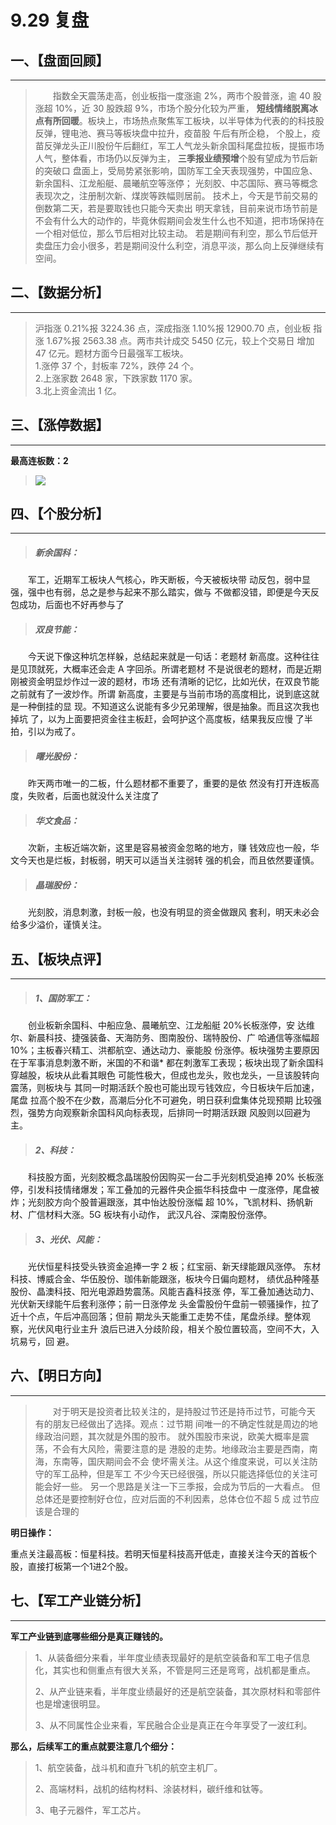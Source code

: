 # 9.29 复盘

## 一、【盘面回顾】
---
>&emsp;&emsp;指数全天震荡走高，创业板指一度涨逾 2%，两市个股普涨，逾 40 股 涨超 10%，近 30 股跌超 9%，市场个股分化较为严重，
**短线情绪脱离冰点有所回暖**。板块上，市场热点聚焦军工板块，以半导体为代表的的科技股反弹，锂电池、赛马等板块盘中拉升，疫苗股
午后有所企稳， 个股上，疫苗反弹龙头正川股份午后翻红，军工人气龙头新余国科尾盘拉板，提振市场人气，整体看，市场仍以反弹为主，
**三季报业绩预增**个股有望成为节后新的突破口 盘面上，受局势紧张影响，国防军工全天表现强势，中国应急、新余国科、江龙船艇、晨曦航空等涨停；
光刻胶、中芯国际、赛马等概念 表现次之，注册制次新、煤炭等跌幅则居前。 技术上，今天是节前交易的倒数第二天，若是要取钱也只能今天卖出
明天拿钱，目前来说市场节前是不会有什么大的动作的，毕竟休假期间会发生什么也不知道，把市场保持在一个相对低位，那么节后相对比较主动。
若是期间有利空，那么节后低开卖盘压力会小很多，若是期间没什么利空，消息平淡，那么向上反弹继续有空间。


## 二、【数据分析】
---
>沪指涨 0.21%报 3224.36 点，深成指涨 1.10%报 12900.70 点，创业板 指涨 1.67%报 2563.38 点。两市共计成交 5450 亿元，较上个交易日
 增加 47 亿元。题材方面今日最强军工板块。</br>
> 1.涨停 37 个，封板率 72%，跌停 24 个。</br>
>2.上涨家数 2648 家，下跌家数 1170 家。 </br>
>3.北上资金流出 1 亿。</br>


## 三、【涨停数据】
---
**最高连板数：2**
>![](/imgs/20200929_zt.jpg)

## 四、【个股分析】
---
>##### 新余国科：<br/>
&emsp;&emsp;军工，近期军工板块人气核心，昨天断板，今天被板块带 动反包，弱中显强，强中也有弱，总之是参与起来不那么踏实，做与 不做都没错，即便是今天反包成功，后面也不好再参与了<br/>
>##### 双良节能：<br/>
&emsp;&emsp;今天说下像这种坑怎样躲，总结起来就是一句话：老题材 新高度。这种往往是见顶就死，大概率还会走 A 字回杀。所谓老题材 不是说很老的题材，而是近期刚被资金明显炒作过一波的题材，市场 还有清晰的记忆，比如光伏，在双良节能之前就有了一波炒作。所谓 新高度，主要是与当前市场的高度相比，说到底这就是一种倒挂的显 现。不知道这么说能有多少兄弟理解，很是抽象。而且这次我也掉坑 了，以为上面要把资金往主板赶，会呵护这个高度板，结果我反应慢 了半拍，引以为戒了。
>##### 曙光股份：<br/>
&emsp;&emsp;昨天两市唯一的二板，什么题材都不重要了，重要的是依 然没有打开连板高度，失败者，后面也就没什么关注度了
>##### 华文食品：<br/>
&emsp;&emsp;次新，主板近端次新，这里是容易被资金忽略的地方，赚 钱效应也一般，华文今天也是烂板，封板弱，明天可以适当关注弱转 强的机会，而且依然要谨慎。
>##### 晶瑞股份：<br/>
&emsp;&emsp;光刻胶，消息刺激，封板一般，也没有明显的资金做跟风 套利，明天未必会给多少溢价，谨慎关注。

## 五、【板块点评】
---
>##### 1、国防军工：<br/>
&emsp;&emsp;创业板新余国科、中船应急、晨曦航空、江龙船艇 20%长板涨停，安 达维尔、新晨科技、捷强装备、天海防务、图南股份、瑞特股份、广 哈通信等涨幅超 10%；主板春兴精工、洪都航空、通达动力、豪能股 份涨停。板块强势主要原因在于军事消息刺激不断，米国的不和谐* 都在刺激军工表现；板块出现了新余国科穿越股，板块从此看其眼色 可能性极大，但成也龙头，败也龙头，一旦该股转向震荡，则板块与
其同一时期活跃个股也可能出现亏钱效应，今日板块午后加速，尾盘 拉高个股不在少数，高潮后分化不可避免，明日获利盘集体兑现预期 比较强烈，强势方向观察新余国科风向标表现，后排同一时期活跃跟 风股则以回避为主。
>##### 2、科技：<br/>
&emsp;&emsp;科技股方面，光刻胶概念晶瑞股份因购买一台二手光刻机受追捧 20% 长板涨停，引发科技情绪爆发；军工叠加的元器件央企振华科技盘中 一度涨停，尾盘被炸；光刻胶方向个股普遍跟涨，其中怡达股份涨幅 超 10%，飞凯材料、扬帆新材、广信材料大涨。5G 板块有小动作， 武汉凡谷、深南股份涨停。
>##### 3、光伏、风能：<br/>
&emsp;&emsp;光伏恒星科技受头铁资金追捧一字 2 板；红宝丽、新天绿能跟风涨停。 东材科技、博威合金、华伍股份、珈伟新能跟涨，板块今日偏向题材， 绩优品种隆基股份、晶澳科技、阳光电源趋势震荡。风能吉鑫科技涨 停，军工叠加通达动力、光伏新天绿能午后套利涨停；前一日涨停龙 头金雷股份午盘前一顿骚操作，拉了近十个点，午后冲高回落；但前 期龙头天能重工走势不佳，尾盘杀绿。整体观察，光伏风电行业主升 浪后已进入分歧阶段，相关个股位置较高，空间不大，入坑易亏，回 避。


## 六、【明日方向】
---
>&emsp;&emsp;对于明天是投资者比较关注的，是持股过节还是持币过节，可能今天 有的朋友已经做出了选择。观点：过节期 间唯一的不确定性就是周边的地缘政治问题，其次就是外围的股市。 就外围股市来说，欧美大概率是震荡，不会有大风险，需要注意的是 港股的走势。地缘政治主要是西南，南海，东南等，国庆期间会不会 使坏需关注。从这个维度来说，可以关注防守的军工品种，但是军工 不少今天已经很强，所以只能选择低位的关注可能会好一些。 另一个思路是关注一下三季报，会成为节后的一大看点。 但总体还是要控制好仓位，应对后面的不利因素，总体仓位不超 5 成 过节应该是合理的

**明日操作：**

重点关注最高板：恒星科技。若明天恒星科技高开低走，直接关注今天的首板个股，直接打板第一个1进2个股。

## 七、【军工产业链分析】
---
**军工产业链到底哪些细分是真正赚钱的。**
>
>1、从装备细分来看，半年度业绩表现最好的是航空装备和军工电子信息化，其实也和侧重点有很大关系，不管是阿三还是弯弯，战机都是重点。
>
>2、从产业链来看，半年度业绩最好的还是航空装备，其次原材料和零部件也是增速很明显。
>
>3、从不同属性企业来看，军民融合企业是真正在今年享受了一波红利。
>
**那么，后续军工的重点就要注意几个细分：**
>
>1、航空装备，战斗机和直升飞机的航空主机厂。
>
>2、高端材料，战机的结构材料、涂装材料，碳纤维和钛等。
>
>3、电子元器件，军工芯片。